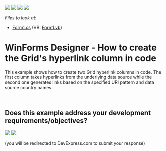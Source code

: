 <!-- default badges list -->
![](https://img.shields.io/endpoint?url=https://codecentral.devexpress.com/api/v1/VersionRange/128581449/17.2.3%2B)
[![](https://img.shields.io/badge/Open_in_DevExpress_Support_Center-FF7200?style=flat-square&logo=DevExpress&logoColor=white)](https://supportcenter.devexpress.com/ticket/details/T568804)
[![](https://img.shields.io/badge/📖_How_to_use_DevExpress_Examples-e9f6fc?style=flat-square)](https://docs.devexpress.com/GeneralInformation/403183)
[![](https://img.shields.io/badge/💬_Leave_Feedback-feecdd?style=flat-square)](#does-this-example-address-your-development-requirementsobjectives)
<!-- default badges end -->
<!-- default file list -->
*Files to look at*:

* [Form1.cs](./CS/Dashboard_GridHyperlinkColumn/Form1.cs) (VB: [Form1.vb](./VB/Dashboard_GridHyperlinkColumn/Form1.vb))
<!-- default file list end -->
# WinForms Designer - How to create the Grid's hyperlink column in code


This example shows how to create two Grid hyperlink columns in code. The first column takes hyperlinks from the underlying data source while the second one generates links based on the specified URI pattern and data source country names.

<br/>


<!-- feedback -->
## Does this example address your development requirements/objectives?

[<img src="https://www.devexpress.com/support/examples/i/yes-button.svg"/>](https://www.devexpress.com/support/examples/survey.xml?utm_source=github&utm_campaign=winforms-dashboard-grid-hyperlink-column&~~~was_helpful=yes) [<img src="https://www.devexpress.com/support/examples/i/no-button.svg"/>](https://www.devexpress.com/support/examples/survey.xml?utm_source=github&utm_campaign=winforms-dashboard-grid-hyperlink-column&~~~was_helpful=no)

(you will be redirected to DevExpress.com to submit your response)
<!-- feedback end -->
